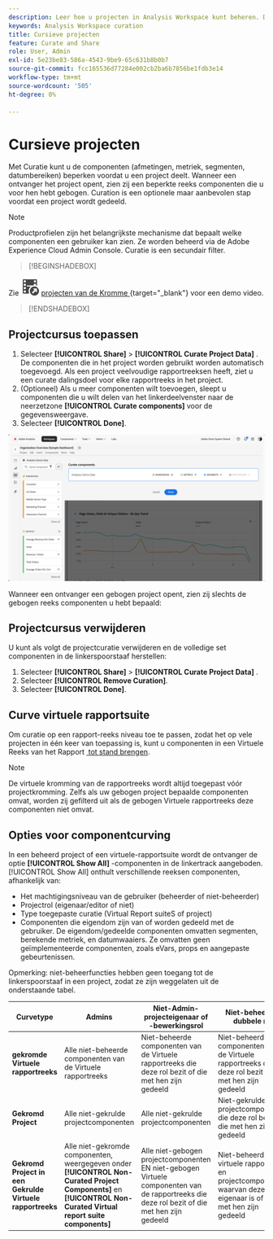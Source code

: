 ```yaml
---
description: Leer hoe u projecten in Analysis Workspace kunt beheren. De kromming beperkt toegang tot componenten alvorens u een project deelt.
keywords: Analysis Workspace curation
title: Cursieve projecten
feature: Curate and Share
role: User, Admin
exl-id: 5e23be83-586a-4543-9be9-65c631b8b0b7
source-git-commit: fcc165536d77284e002cb2ba6b7856be1fdb3e14
workflow-type: tm+mt
source-wordcount: '505'
ht-degree: 0%

---
```


# Cursieve projecten

Met Curatie kunt u de componenten (afmetingen, metriek, segmenten, datumbereiken) beperken voordat u een project deelt. Wanneer een ontvanger het project opent, zien zij een beperkte reeks componenten die u voor hen hebt gebogen. Curation is een optionele maar aanbevolen stap voordat een project wordt gedeeld.

>[!NOTE]
> Productprofielen zijn het belangrijkste mechanisme dat bepaalt welke componenten een gebruiker kan zien. Ze worden beheerd via de Adobe Experience Cloud Admin Console. Curatie is een secundair filter.


>[!BEGINSHADEBOX]

Zie ![&#x200B; VideoCheckedOut &#x200B;](/help/assets/icons/VideoCheckedOut.svg) [&#x200B; projecten van de Kromme &#x200B;](https://video.tv.adobe.com/v/24711?quality=12&learn=on){target="_blank"} voor een demo video.

>[!ENDSHADEBOX]


## Projectcursus toepassen

1. Selecteer **[!UICONTROL Share]** > **[!UICONTROL Curate Project Data]** .
De componenten die in het project worden gebruikt worden automatisch toegevoegd.
Als een project veelvoudige rapportreeksen heeft, ziet u een curate dalingsdoel voor elke rapportreeks in het project.
1. (Optioneel) Als u meer componenten wilt toevoegen, sleept u componenten die u wilt delen van het linkerdeelvenster naar de neerzetzone **[!UICONTROL Curate components]** voor de gegevensweergave.
1. Selecteer **[!UICONTROL Done]**.


![](assets/curation-field.png)

Wanneer een ontvanger een gebogen project opent, zien zij slechts de gebogen reeks componenten u hebt bepaald:


## Projectcursus verwijderen

U kunt als volgt de projectcuratie verwijderen en de volledige set componenten in de linkerspoorstaaf herstellen:

1. Selecteer **[!UICONTROL Share]** > **[!UICONTROL Curate Project Data]** .
1. Selecteer **[!UICONTROL Remove Curation]**.
1. Selecteer **[!UICONTROL Done]**.

## Curve virtuele rapportsuite

Om curatie op een rapport-reeks niveau toe te passen, zodat het op vele projecten in één keer van toepassing is, kunt u componenten in een Virtuele Reeks van het Rapport [&#x200B; tot stand brengen &#x200B;](/help/components/vrs/vrs-components.md).

>[!NOTE]
>
> De virtuele kromming van de rapportreeks wordt altijd toegepast vóór projectkromming. Zelfs als uw gebogen project bepaalde componenten omvat, worden zij gefilterd uit als de gebogen Virtuele rapportreeks deze componenten niet omvat.
> 

## Opties voor componentcurving

In een beheerd project of een virtuele-rapportsuite wordt de ontvanger de optie **[!UICONTROL Show All]** -componenten in de linkertrack aangeboden. [!UICONTROL Show All] onthult verschillende reeksen componenten, afhankelijk van:

* Het machtigingsniveau van de gebruiker (beheerder of niet-beheerder)
* Projectrol (eigenaar/editor of niet)
* Type toegepaste curatie (Virtual Report suiteS of project)
* Componenten die eigendom zijn van of worden gedeeld met de gebruiker. De eigendom/gedeelde componenten omvatten segmenten, berekende metriek, en datumwaaiers. Ze omvatten geen geïmplementeerde componenten, zoals eVars, props en aangepaste gebeurtenissen.

Opmerking: niet-beheerfuncties hebben geen toegang tot de linkerspoorstaaf in een project, zodat ze zijn weggelaten uit de onderstaande tabel.

| Curvetype | Admins | Niet-Admin-projecteigenaar of -bewerkingsrol | Niet-beheerder dubbele rol |
|---|---|---|---|
| **gekromde Virtuele rapportreeks** | Alle niet-beheerde componenten van de Virtuele rapportreeks | Niet-beheerde componenten van de Virtuele rapportreeks die deze rol bezit of die met hen zijn gedeeld | Niet-beheerde componenten van de Virtuele rapportreeks die deze rol bezit of die met hen zijn gedeeld |
| **Gekromd Project** | Alle niet-gekrulde projectcomponenten | Alle niet-gekrulde projectcomponenten | Niet-gekrulde projectcomponenten die deze rol bezit of die met hen zijn gedeeld |
| **Gekromd Project in een Gekrulde Virtuele rapportreeks** | Alle niet-gekromde componenten, weergegeven onder **[!UICONTROL Non-Curated Project Components]** en **[!UICONTROL Non-Curated Virtual report suite components]** | Alle niet-gebogen projectcomponenten EN niet-gebogen Virtuele componenten van de rapportreeks die deze rol bezit of die met hen zijn gedeeld | Niet-beheerde virtuele rapportsuite en projectcomponenten waarvan deze rol eigenaar is of die met hen zijn gedeeld |
